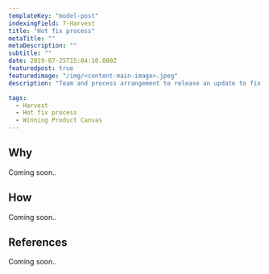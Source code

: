 ```yaml
---
templateKey: "model-post"
indexingField: 7-Harvest
title: "Hot fix process"
metaTitle: ""
metaDescription: ""
subtitle: ""
date: 2019-07-25T15:04:10.000Z
featuredpost: true
featuredimage: "/img/<content-main-image>.jpeg"
description: "Team and process arrangement to release an update to fix a critical or major error while maintaining SLA obligations in production."

tags:
  - Harvest
  - Hot fix process
  - Winning Product Canvas
---
```


## Why
Coming soon..

## How
Coming soon..

## References
Coming soon..

